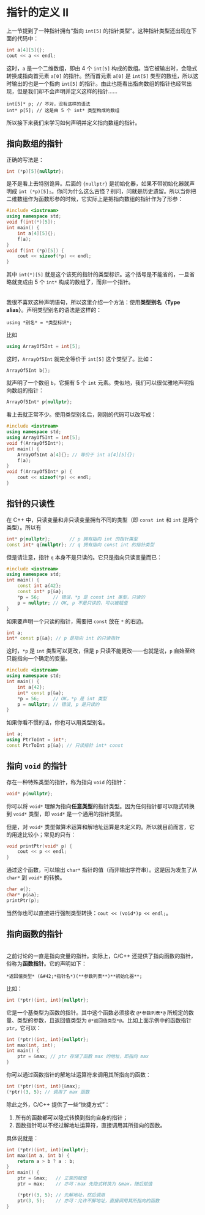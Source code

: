 # 指针的定义 Ⅱ

上一节提到了一种指针拥有“指向 `int[5]` 的指针类型”。这种指针类型还出现在下面的代码中：
```cpp
int a[4][5]{};
cout << a << endl;
```
这时，`a` 是一个二维数组，即由 4 个 `int[5]` 构成的数组。当它被输出时，会隐式转换成指向首元素 `a[0]` 的指针。然而首元素 `a[0]` 是 `int[5]` 类型的数组，所以这时输出的也是一个指向 `int[5]` 的指针。由此也能看出指向数组的指针也经常出现，但是我们却不会声明并定义这样的指针……
```
int[5]* p; // 不对，没有这样的语法
int* p[5]; // 这是由 5 个 int* 类型构成的数组
```
所以接下来我们来学习如何声明并定义指向数组的指针。

## 指向数组的指针

正确的写法是：
```cpp
int (*p)[5]{nullptr};
```
是不是看上去特别诡异。后面的 `{nullptr}` 是初始化器，如果不带初始化器就声明成 `int (*p)[5];`。你问为什么这么古怪？别问，问就是历史遗留。所以当你把二维数组作为函数形参的时候，它实际上是把指向数组的指针作为了形参：
```CPP
#include <iostream>
using namespace std;
void f(int(*)[5]);
int main() {
    int a[4][5]{};
    f(a);
}
void f(int (*p)[5]) {
    cout << sizeof(*p) << endl;
}
```
其中 `int(*)[5]` 就是这个该死的指针的类型标识。这个括号是不能省的，一旦省略就变成由 5 个 `int*` 构成的数组了，而非一个指针。

<h6 id="idx_类型别名"></h6>

我很不喜欢这种声明语句，所以这里介绍一个方法：使用**类型别名（Type alias）**。声明类型别名的语法是这样的：
```sdsc
using *别名* = *类型标识*;
```
比如
```cpp
using ArrayOf5Int = int[5];
```
这时，`ArrayOf5Int` 就完全等价于 `int[5]` 这个类型了。比如：
```cpp
ArrayOf5Int b{};
```
就声明了一个数组 `b`，它拥有 5 个 `int` 元素。类似地，我们可以很优雅地声明指向数组的指针：
```cpp
ArrayOf5Int* p{nullptr};
```
看上去就正常不少。使用类型别名后，刚刚的代码可以改写成：
```CPP
#include <iostream>
using namespace std;
using ArrayOf5Int = int[5];
void f(ArrayOf5Int*);
int main() {
    ArrayOf5Int a[4]{}; // 等价于 int a[4][5]{};
    f(a);
}
void f(ArrayOf5Int* p) {
    cout << sizeof(*p) << endl;
}
```

## 指针的只读性

在 C++ 中，只读变量和非只读变量拥有不同的类型（即 `const int` 和 `int` 是两个类型）。所以有
```cpp
int* p{nullptr};       // p 拥有指向 int 的指针类型
const int* q{nullptr}; // q 拥有指向 const int 的指针类型
```
但是请注意，指针 `q` 本身不是只读的。它只是指向只读变量而已：
```CPP
#include <iostream>
using namespace std;
int main() {
    const int a{42};
    const int* p{&a};
    *p = 56;     // 错误，*p 是 const int 类型，只读的
    p = nullptr; // OK, p 不是只读的，可以被赋值
}
```

如果要声明一个只读的指针，需要把 `const` 放在 `*` 的右边。
```cpp
int a;
int* const p{&a}; // p 是指向 int 的只读指针
```
这时，`*p` 是 `int` 类型可以更改，但是 `p` 只读不能更改——也就是说，`p` 自始至终只能指向一个确定的变量。
```CPP
#include <iostream>
using namespace std;
int main() {
    int a{42};
    int* const p{&a};
    *p = 56;     // OK，*p 是 int 类型
    p = nullptr; // 错误, p 是只读的
}
```

如果你看不惯的话，你也可以用类型别名。
```cpp
int a;
using PtrToInt = int*;
const PtrToInt p{&a}; // 只读指针 int* const
```

## 指向 `void` 的指针

存在一种特殊类型的指针，称为指向 `void` 的指针：
```cpp
void* p{nullptr};
```
你可以将 `void*` 理解为指向**任意类型**的指针类型。因为任何指针都可以隐式转换到 `void*` 类型，即 `void*` 是一个通用的指针类型。

但是，对 `void*` 类型做算术运算和解地址运算是未定义的。所以就目前而言，它的用途比较小；常见的只有：
```cpp
void printPtr(void* p) {
    cout << p << endl;
}
```
通过这个函数，可以输出 `char*` 指针的值（而非输出字符串）。这是因为发生了从 `char*` 到 `void*` 的转换。
```cpp
char a{};
char* p{&a};
printPtr(p);
```
当然你也可以直接进行强制类型转换：`cout << (void*)p << endl;`。

## 指向函数的指针

<h6 id="idx_函数指针"></h6>

之前讨论的一直是指向变量的指针。实际上，C/C++ 还提供了指向函数的指针，俗称为**函数指针**。它的声明如下：
```sdsc
*返回值类型* (&#42;*指针名*)(**参数列表**)**初始化器**;
```
比如：
```cpp
int (*ptr)(int, int){nullptr};
```
它是一个基类型为函数的指针。其中这个函数必须接收 `@*参数列表*@` 所规定的数量、类型的参数，且返回值类型为 `@*返回值类型*@`。比如上面示例中的函数指针 `ptr`，它可以：
```cpp
int (*ptr)(int, int){nullptr};
int max(int, int);
int main() {
    ptr = &max; // ptr 存储了函数 max 的地址，即指向 max
}
```
你可以通过函数指针的解地址运算符来调用其所指向的函数：
```cpp
int (*ptr)(int, int){&max};
(*ptr)(3, 5); // 调用了 max 函数
```

除此之外，C/C++ 提供了一些“快捷方式”：
1. 所有的函数都可以隐式转换到指向自身的指针；
2. 函数指针可以不经过解地址运算符，直接调用其所指向的函数。

具体说就是：
```CPP
int (*ptr)(int, int){nullptr};
int max(int a, int b) {
    return a > b ? a : b;
}
int main() {
    ptr = &max;   // 正常的赋值
    ptr = max;    // 亦可：max 先隐式转换为 &max，随后赋值

    (*ptr)(3, 5); // 先解地址，然后调用
    ptr(3, 5);    // 亦可：允许不解地址，直接调用其所指向的函数
}
```